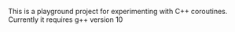 This is a playground project for experimenting with C++ coroutines.
Currently it requires g++ version 10
